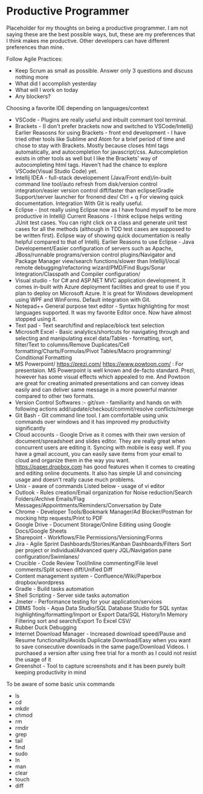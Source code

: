 # Productive Programmer
Placeholder for my thoughts on being a productive programmer. I am not saying these are the best possible ways, but, these are my preferences that I think makes me productive. Other developers can have different preferences than mine. 

Follow Agile Practices: 
* Keep Scrum as small as possible. Answer only 3 questions and discuss nothing more
 * What did I accomplish yesterday
 * What will I work on today
 * Any blockers?

Choosing a favorite IDE depending on languages/context
* VSCode - Plugins are really useful and inbuilt commant tool terminal. 
* Brackets - (I don't prefer brackets now and switched to VSCode/Intellij) 
  Earlier Reasosns for using Brackets - front end development -  I have tried other tools like Sublime and Atom for a brief period of time and chose to stay with Brackets. Mostly because closes html tags automatically, and autocompletion for javascript/css. Autocompletion exists in other tools as well but I like the Brackets' way of autocompleting html tags.  Haven't had the chance to explore VSCode(Visual Studio Code) yet.
* Intellij IDEA - full-stack developement (Java/Front end)/in-built command line tool/auto refresh from disk/version control integration/easier version control diff/faster than eclipse/Gradle Support/server launcher for fronend dev/
  Ctrl + q For viewing quick documentation. 
  Integration With Git is really useful. 
* Eclipse - (not really using Eclipse now as I have found myself to be more productive in Intellij) 
      Current Reasons - I think eclipse helps writing JUnit test cases. You can right click on a class and generate unit test cases for all the methods (although in TDD test cases are supposed to be written first). Eclipse way of showing quick documentation is really helpful compared to that of Intellij. 
      Earlier Reasons to use Eclipse - Java Developement/Easier configuration of servers such as Apache, JBoss/runnable programs/version control plugins/Navigator and Package Manager view/search functions/slower than Intellij/l/ocal remote debugging/refactoring wizard/PMD/Find Bugs/Sonar Integration/Classpath and Compiler configuration/
* Visual studio - for C# and ASP.NET MVC application development. It comes in-built with Azure deployment facilities and great to use if you plan to deploy on Microsoft Azure. It is great for Windows development using WPF and WinForms. Default integration with Git.  
* Notepad++ General purpose text editor - Syntax highlighting for most languages supported. It was my favorite Editor once. Now have almost stopped using it. 
* Text pad - Text search/find and replace/block text selection 
* Microsoft Excel - Basic analytics/shortcuts for navigating through and selecting and manipulating excel data/Tables - formatting, sort, filter/Text to columns/Remove Duplicates/Cell formatting/Charts/Formulas/Pivot Tables/Macro programming/ Conditional Formatting
* MS Powerpoint/ https://prezi.com/ https://www.powtoon.com/ : For presentaion. MS Powerpoint is well known and de-facto standard. Prezi, however has some visual effects which appealed to me. And Powtoon are great for creating animated presentations and can convey ideas easily and can deliver same message in a more powerful manner compared to other two formats. 
* Version Control Softwares :- git/svn - familiarity and hands on with following actions add/update/checkout/commit/resolve conflicts/merge
* Git Bash - Git command line tool. I am comfortable using unix commands over windows and it has improved my productivity significantly
* Cloud accounts - Google Drive as it comes with their own version of document/spreadsheet and slides editor. They are really great when concurrent users are editing it. Syncing with mobile is easy well. If you have a gmail account, you can easily save items from your email to cloud and organize them in the way you want. https://paper.dropbox.com has good features when it comes to creating and editing online documents. It also has simple UI and convincing usage and doesn't really cause much problems.  
* Unix - aware of commands Listed below - usage of vi editor
* Outlook - Rules creation/Email organization for Noise reduction/Search Folders/Archive Emails/Flag Messages/Appointments/Reminders/Conversation by Date
* Chrome - Developer Tools/Bookmark Manager/Ad Blocker/Postman for mocking http requests/Print to PDF
* Google Drive - Document Storage/Online Editing using Google Docs/Google Sheets
* Sharepoint - Workflows/File Permissions/Versioning/Forms
* Jira - Agile Sprint Dashboards/Stories/Kanban Dashboards/Filters Sort per project or individual/Advanced query JQL/Navigation pane configuration/Swimlanes/
* Crucible - Code Review Tool/Inline commenting/File level comments/Split screen diff/Unified Diff
* Content management system - Confluence/Wiki/Paperbox dropbox/wordpress
* Gradle - Build tasks automation
* Shell Scripting - Server side tasks automation 
* Jmeter - Performance testing for your application/services
* DBMS Tools - Aqua Data Studio/SQL Database Studio for SQL syntax highlighting/formatting/Import or Export Data/SQL History/In Memory Filtering sort and search/Export To Excel CSV/
* Rubber Duck Debugging
* Internet Download Manager - Increased download speed/Pause and Resume functionality/Avoids Duplicate Download/Easy when you want to save consecutive downloads in the same page/Download Videos. I purchased a version after using free trial for a month as I could not resist the usage of it
* Greenshot - Tool to capture screenshots and it has been purely built keeping productivity in mind


To be aware of some basic unix commands

* ls
* cd
* mkdir
* chmod
* rm 
* rmdir
* grep
* tail
* find
* sudo
* ln
* man
* clear
* touch
* diff

